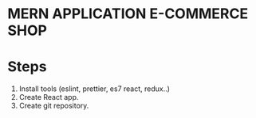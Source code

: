 # MERN APPLICATION E-COMMERCE SHOP

# Steps

1. Install tools (eslint, prettier, es7 react, redux..)
2. Create React app.
3. Create git repository.
